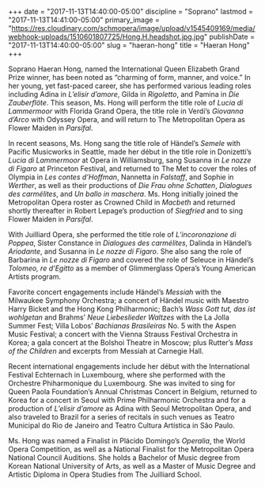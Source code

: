 +++
date = "2017-11-13T14:40:00-05:00"
discipline = "Soprano"
lastmod = "2017-11-13T14:41:00-05:00"
primary_image = "https://res.cloudinary.com/schmopera/image/upload/v1545409169/media/webhook-uploads/1510601807725/Hong.H.headshot.jpg.jpg"
publishDate = "2017-11-13T14:40:00-05:00"
slug = "haeran-hong"
title = "Haeran Hong"
+++

Soprano Haeran Hong, named the International Queen Elizabeth Grand Prize winner, has been noted as “charming of form, manner, and voice.” In her young, yet fast-paced career, she has performed various leading roles including Adina in *L’elisir d’amore*, Gilda in *Rigoletto*, and Pamina in *Die Zauberflöte*. This season, Ms. Hong will perform the title role of *Lucia di Lammermoor* with Florida Grand Opera, the title role in Verdi’s *Giovanna d’Arco* with Odyssey Opera, and will return to The Metropolitan Opera as Flower Maiden in *Parsifal*.

In recent seasons, Ms. Hong sang the title role of Händel’s *Semele* with Pacific Musicworks in Seattle, made her début in the title role in Donizetti’s *Lucia di Lammermoor* at Opera in Williamsburg, sang Susanna in *Le nozze di Figaro* at Princeton Festival, and returned to The Met to cover the roles of Olympia in *Les contes d’Hoffman*, Nannetta in *Falstaff*, and Sophie in *Werther*, as well as their productions of *Die Frau ohne Schatten*, *Dialogues des carmélites*, and *Un ballo in maschera*. Ms. Hong initially joined the Metropolitan Opera roster as Crowned Child in *Macbeth* and returned shortly thereafter in Robert Lepage’s production of *Siegfried* and to sing Flower Maiden in *Parsifal*.

With Juilliard Opera, she performed the title role of *L’incoronazione di Poppea*, Sister Constance in *Dialogues des carmélites*, Dalinda in Händel’s *Ariodante*, and Susanna in *Le nozze di Figaro*. She also sang the role of Barbarina in *Le nozze di Figaro* and covered the role of Seleuce in Händel’s *Tolomeo, re d’Egitto* as a member of Glimmerglass Opera’s Young American Artists program.

Favorite concert engagements include Händel’s *Messiah* with the Milwaukee Symphony Orchestra; a concert of Händel music with Maestro Harry Bicket and the Hong Kong Philharmonic; Bach’s *Wass Gott tut, das ist wohlgetan* and Brahms’ *Neue Liebeslieder Waltzes* with the La Jolla Summer Fest; Villa Lobos’ *Bachianas Brasileiras* No. 5 with the Aspen Music Festival; a concert with the Vienna Strauss Festival Orchestra in Korea; a gala concert at the Bolshoi Theatre in Moscow; plus Rutter’s *Mass of the Children* and excerpts from Messiah at Carnegie Hall. 

Recent international engagements include her début with the International Festival Echternach in Luxembourg, where she performed with the Orchestre Phiharmonique du Luxembourg. She was invited to sing for Queen Paola Foundation’s Annual Christmas Concert in Belgium, returned to Korea for a concert in Seoul with Prime Philharmonic Orchestra and for a production of *L’elisir d’amore* as Adina with Seoul Metropolitan Opera, and also traveled to Brazil for a series of recitals in such venues as Teatro Municipal do Rio de Janeiro and Teatro Cultura Artística in São Paulo.

Ms. Hong was named a Finalist in Plácido Domingo’s *Operalia*, the World Opera Competition, as well as a National Finalist for the Metropolitan Opera National Council Auditions. She holds a Bachelor of Music degree from Korean National University of Arts, as well as a Master of Music Degree and Artistic Diploma in Opera Studies from The Juilliard School.
